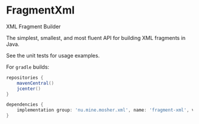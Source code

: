 # FragmentXml
XML Fragment Builder

The simplest, smallest, and most fluent API for building XML fragments in Java.

See the unit tests for usage examples.

For `gradle` builds:

```groovy
repositories {
    mavenCentral()
    jcenter()
}

dependencies {
    implementation group: 'nu.mine.mosher.xml', name: 'fragment-xml', version: 'latest.integration'
}
```
